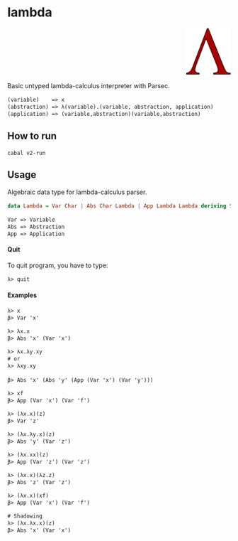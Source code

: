 # lambda

<div align="right">
<img src="assets/logo.png" width="100">
</div>

Basic untyped lambda-calculus interpreter with Parsec.

```
(variable)    => x
(abstraction) => λ(variable).(variable, abstraction, application)
(application) => (variable,abstraction)(variable,abstraction) 
```

## How to run
```
cabal v2-run
```

## Usage
Algebraic data type for lambda-calculus parser.
```hs
data Lambda = Var Char | Abs Char Lambda | App Lambda Lambda deriving Show
```
```
Var => Variable
Abs => Abstraction
App => Application
```

#### Quit
To quit program, you have to type: 
```
λ> quit
```

#### Examples
```
λ> x
β> Var 'x'
```

```
λ> λx.x
β> Abs 'x' (Var 'x')
```

```
λ> λx.λy.xy
# or
λ> λxy.xy

β> Abs 'x' (Abs 'y' (App (Var 'x') (Var 'y')))
```

```
λ> xf
β> App (Var 'x') (Var 'f')
```

```
λ> (λx.x)(z)  
β> Var 'z'
```

```
λ> (λx.λy.x)(z)
β> Abs 'y' (Var 'z')
```

```
λ> (λx.xx)(z)
β> App (Var 'z') (Var 'z')
```

```
λ> (λx.x)(λz.z)
β> Abs 'z' (Var 'z')
```

```
λ> (λx.x)(xf)
β> App (Var 'x') (Var 'f')
```

```
# Shadowing
λ> (λx.λx.x)(z)
β> Abs 'x' (Var 'x')
```